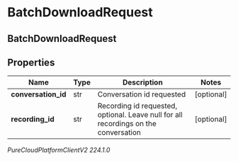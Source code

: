 # BatchDownloadRequest

## BatchDownloadRequest

## Properties

|Name | Type | Description | Notes|
|------------ | ------------- | ------------- | -------------|
| **conversation_id** | str | Conversation id requested | [optional] |
| **recording_id** | str | Recording id requested, optional.  Leave null for all recordings on the conversation | [optional] |



_PureCloudPlatformClientV2 224.1.0_
